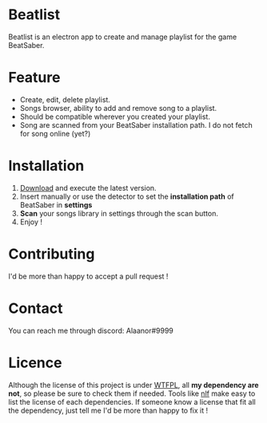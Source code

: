 # Beatlist

Beatlist is an electron app to create and manage playlist for the game BeatSaber.

# Feature

 - Create, edit, delete playlist.
 - Songs browser, ability to add and remove song to a playlist.
 - Should be compatible wherever you created your playlist.
 - Song are scanned from your BeatSaber installation path. I do not fetch for song online (yet?)
 
# Installation

1. [Download](https://github.com/Alaanor/beatlist/releases) and execute the latest version.
2. Insert manually or use the detector to set the **installation path** of BeatSaber in **settings**
3. **Scan** your songs library in settings through the scan button.
4. Enjoy !

# Contributing

I'd be more than happy to accept a pull request !

# Contact

You can reach me through discord: Alaanor#9999

# Licence

Although the license of this project is under [WTFPL](LICENSE.txt), all **my dependency are not**, so please be sure to check them if needed. Tools like [nlf](https://www.npmjs.com/package/nlf) make easy to list the license of each dependencies. If someone know a license that fit all the dependency, just tell me I'd be more than happy to fix it !

